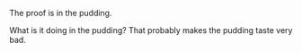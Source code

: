 The proof is in the pudding.

What is it doing in the pudding?  That probably makes the pudding taste very bad.

